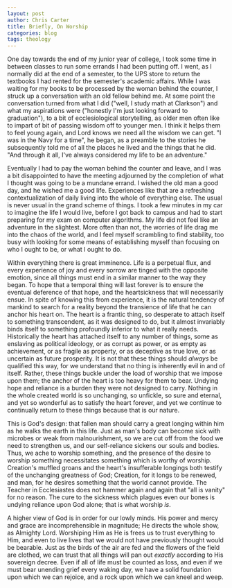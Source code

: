 ```yaml
---
layout: post
author: Chris Carter
title: Briefly, On Worship
categories: blog
tags: theology
---
```


One day towards the end of my junior year of college, I took some time in between classes to run some errands I had been putting off. I went, as I normally did at the end of a semester, to the UPS store to return the textbooks I had rented for the semester's academic affairs. While I was waiting for my books to be processed by the woman behind the counter, I struck up a conversation with an old fellow behind me. At some point the conversation turned from what I did ("well, I study math at Clarkson") and what my aspirations were ("honestly I'm just looking forward to graduation"), to a bit of ecclesiological storytelling, as older men often like to impart of bit of passing wisdom off to younger men. I think it helps them to feel young again, and Lord knows we need all the wisdom we can get. "I was in the Navy for a time", he began, as a preamble to the stories he subsequently told me of all the places he lived and the things that he did. "And through it all, I've always considered my life to be an adventure."



Eventually I had to pay the woman behind the counter and leave, and I was a bit disappointed to have the meeting adjourned by the completion of what I thought was going to be a mundane errand. I wished the old man a good day, and he wished me a good life. Experiences like that are a refreshing contextualization of daily living into the whole of everything else. The usual is never usual in the grand scheme of things. I took a few minutes in my car to imagine the life I would live, before I got back to campus and had to start preparing for my exam on computer algorithms. My life did not feel like an adventure in the slightest. More often than not, the worries of life drag me into the chaos of the world, and I feel myself scrambling to find stability, too busy with looking for some means of establishing myself than focusing on who I ought to be, or what I ought to do.



Within everything there is great imminence. Life is a perpetual flux, and every experience of joy and every sorrow are tinged with the opposite emotion, since all things must end in a similar manner to the way they began. To hope that a temporal thing will last forever is to ensure the eventual deference of that hope, and the heartsickness that will necessarily ensue. In spite of knowing this from experience, it is the natural tendency of mankind to search for a reality beyond the transience of life that he can anchor his heart on. The heart is a frantic thing, so desperate to attach itself to something transcendent, as it was designed to do, but it almost invariably binds itself to something profoundly inferior to what it really needs. Historically the heart has attached itself to any number of things, some as enslaving as political ideology, or as corrupt as power, or as empty as achievement, or as fragile as property, or as deceptive as true love, or as uncertain as future prosperity. It is not that these things should _always_ be qualified this way, for we understand that no thing is inherently evil in and of itself. Rather, these things buckle under the load of worship that we impose upon them; the anchor of the heart is too heavy for them to bear. Undying hope and reliance is a burden they were not designed to carry. Nothing in the whole created world is so unchanging, so unfickle, so sure and eternal, and yet so wonderful as to satisfy the heart forever, and yet we continue to continually return to these things because that is our nature.



This is God's design: that fallen man should carry a great longing within him as he walks the earth in this life. Just as man's body can become sick with microbes or weak from malnourishment, so we are cut off from the food we need to strengthen us, and our self-reliance sickens our souls and bodies. Thus, we ache to worship something, and the presence of the desire to worship something necessitates something which is worthy of worship. Creation's muffled groans and the heart's insufferable longings both testify of the unchanging greatness of God; Creation, for it longs to be renewed, and man, for he desires something that the world cannot provide. The Teacher in Ecclesiastes does not hammer again and again that "all is vanity" for no reason. The cure to the sickness which plagues even our bones is undying reliance upon God alone; that is what worship _is_.



A higher view of God is in order for our lowly minds. His power and mercy and grace are incomprehensible in magnitude; He directs the whole show, as Almighty Lord. Worshiping Him as He is frees us to trust everything to Him, and even to live lives that we would not have previously thought would be bearable. Just as the birds of the air are fed and the flowers of the field are clothed, we can trust that all things will pan out _exactly_ according to His sovereign decree. Even if all of life must be counted as loss, and even if we must bear unending grief every waking day, we have a solid foundation upon which we can rejoice, and a rock upon which we can kneel and weep.
